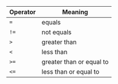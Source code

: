 ---
---

| Operator | Meaning |
| --- | --- |
| `=`   | equals |
| `!=`  | not equals |
| `>`   | greater than |
| `<`   | less than |
| `>=`  | greater than or equal to |
| `<=`  | less than or equal to |
